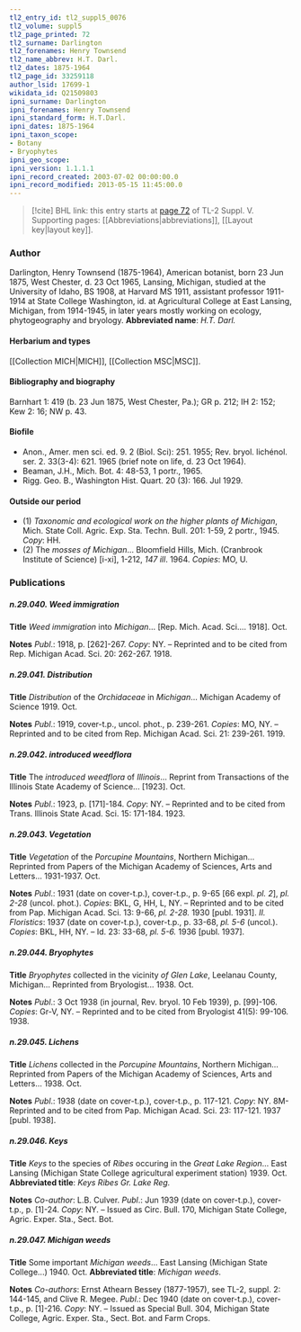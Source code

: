```yaml
---
tl2_entry_id: tl2_suppl5_0076
tl2_volume: suppl5
tl2_page_printed: 72
tl2_surname: Darlington
tl2_forenames: Henry Townsend
tl2_name_abbrev: H.T. Darl.
tl2_dates: 1875-1964
tl2_page_id: 33259118
author_lsid: 17699-1
wikidata_id: Q21509803
ipni_surname: Darlington
ipni_forenames: Henry Townsend
ipni_standard_form: H.T.Darl.
ipni_dates: 1875-1964
ipni_taxon_scope: 
- Botany
- Bryophytes
ipni_geo_scope: 
ipni_version: 1.1.1.1
ipni_record_created: 2003-07-02 00:00:00.0
ipni_record_modified: 2013-05-15 11:45:00.0
---
```



> [!cite] BHL link: this entry starts at [page 72](https://www.biodiversitylibrary.org/page/33259118) of TL-2 Suppl. V.
> Supporting pages: [[Abbreviations|abbreviations]], [[Layout key|layout key]].

### Author

Darlington, Henry Townsend (1875-1964), American botanist, born 23 Jun 1875, West Chester, d. 23 Oct 1965, Lansing, Michigan, studied at the University of Idaho, BS 1908, at Harvard MS 1911, assistant professor 1911-1914 at State College Washington, id. at Agricultural College at East Lansing, Michigan, from 1914-1945, in later years mostly working on ecology, phytogeography and bryology. 
**Abbreviated name**: *H.T. Darl.*

#### Herbarium and types

[[Collection MICH|MICH]], [[Collection MSC|MSC]].

#### Bibliography and biography

Barnhart 1: 419 (b. 23 Jun 1875, West Chester, Pa.); GR p. 212; IH 2: 152; Kew 2: 16; NW p. 43.

#### Biofile

- Anon., Amer. men sci. ed. 9. 2 (Biol. Sci): 251. 1955; Rev. bryol. lichénol. ser. 2. 33(3-4): 621. 1965 (brief note on life, d. 23 Oct 1964).
- Beaman, J.H., Mich. Bot. 4: 48-53, 1 portr., 1965.
- Rigg. Geo. B., Washington Hist. Quart. 20 (3): 166. Jul 1929.

#### Outside our period

- (1) *Taxonomic and ecological work on the higher plants of Michigan*, Mich. State Coll. Agric. Exp. Sta. Techn. Bull. 201: 1-59, 2 portr., 1945. *Copy*: HH.
- (2) The *mosses of Michigan*... Bloomfield Hills, Mich. (Cranbrook Institute of Science) \[i-xi\], 1-212, *147 ill*. 1964. *Copies*: MO, U.

### Publications

##### n.29.040. Weed immigration

**Title**
*Weed immigration* into *Michigan*... \[Rep. Mich. Acad. Sci.... 1918\]. Oct.

**Notes**
*Publ*.: 1918, p. \[262\]-267. *Copy*: NY. – Reprinted and to be cited from Rep. Michigan Acad. Sci. 20: 262-267. 1918.

##### n.29.041. Distribution

**Title**
*Distribution* of the *Orchidaceae* in *Michigan*... Michigan Academy of Science 1919. Oct.

**Notes**
*Publ*.: 1919, cover-t.p., uncol. phot., p. 239-261. *Copies*: MO, NY. – Reprinted and to be cited from Rep. Michigan Acad. Sci. 21: 239-261. 1919.

##### n.29.042. introduced weedflora

**Title**
The *introduced weedflora* of *Illinois*... Reprint from Transactions of the Illinois State Academy of Science... \[1923\]. Oct.

**Notes**
*Publ*.: 1923, p. \[171\]-184. *Copy*: NY. – Reprinted and to be cited from Trans. Illinois State Acad. Sci. 15: 171-184. 1923.

##### n.29.043. Vegetation

**Title**
*Vegetation* of the *Porcupine Mountains*, Northern Michigan... Reprinted from Papers of the Michigan Academy of Sciences, Arts and Letters... 1931-1937. Oct.

**Notes**
*Publ*.: 1931 (date on cover-t.p.), cover-t.p., p. 9-65 \[66 expl. *pl. 2*\], *pl. 2-28* (uncol. phot.).
*Copies*: BKL, G, HH, L, NY. – Reprinted and to be cited from Pap. Michigan Acad. Sci. 13: 9-66, *pl. 2-28.* 1930 \[publ. 1931\].
*II. Floristics*: 1937 (date on cover-t.p.), cover-t.p., p. 33-68, *pl. 5-6* (uncol.). *Copies*: BKL, HH, NY. – Id. 23: 33-68, *pl. 5-6.* 1936 \[publ. 1937\].

##### n.29.044. Bryophytes

**Title**
*Bryophytes* collected in the vicinity *of Glen Lake*, Leelanau County, Michigan... Reprinted from Bryologist... 1938. Oct.

**Notes**
*Publ*.: 3 Oct 1938 (in journal, Rev. bryol. 10 Feb 1939), p. \[99\]-106. *Copies*: Gr-V, NY. – Reprinted and to be cited from Bryologist 41(5): 99-106. 1938.

##### n.29.045. Lichens

**Title**
*Lichens* collected in the *Porcupine Mountains*, Northern Michigan... Reprinted from Papers of the Michigan Academy of Sciences, Arts and Letters... 1938. Oct.

**Notes**
*Publ*.: 1938 (date on cover-t.p.), cover-t.p., p. 117-121. *Copy*: NY. 8M- Reprinted and to be cited from Pap. Michigan Acad. Sci. 23: 117-121. 1937 \[publ. 1938\].

##### n.29.046. Keys

**Title**
*Keys* to the species of *Ribes* occuring in the *Great Lake Region*... East Lansing (Michigan State College agricultural experiment station) 1939. Oct.
**Abbreviated title**: *Keys Ribes Gr. Lake Reg.*

**Notes**
*Co-author*: L.B. Culver.
*Publ*.: Jun 1939 (date on cover-t.p.), cover-t.p., p. \[1\]-24. *Copy*: NY. – Issued as Circ. Bull. 170, Michigan State College, Agric. Exper. Sta., Sect. Bot.

##### n.29.047. Michigan weeds

**Title**
Some important *Michigan weeds*... East Lansing (Michigan State College...) 1940. Oct.
**Abbreviated title**: *Michigan weeds*.

**Notes**
*Co-authors*: Ernst Athearn Bessey (1877-1957), see TL-2, suppl. 2: 144-145, and Clive R. Megee.
*Publ*.: Dec 1940 (date on cover-t.p.), cover-t.p., p. \[1\]-216. *Copy*: NY. – Issued as Special Bull. 304, Michigan State College, Agric. Exper. Sta., Sect. Bot. and Farm Crops.

